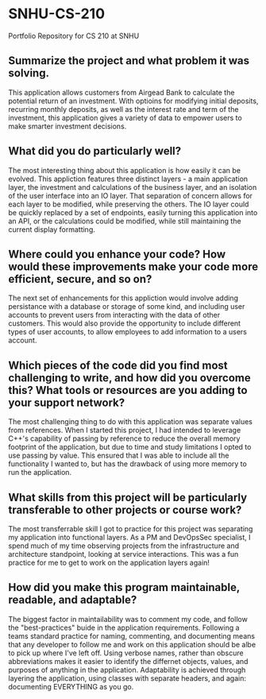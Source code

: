 # SNHU-CS-210
Portfolio Repository for CS 210 at SNHU

## Summarize the project and what problem it was solving.
This application allows customers from Airgead Bank to calculate the potential return of an investment. With optioins for modifying initial deposits, recurring monthly deposits, as well as the interest rate and term of the investment, this application gives a variety of data to empower users to make smarter investment decisions.

## What did you do particularly well?
The most interesting thing about this application is how easily it can be evolved. This appliction features three distinct layers - a main application layer, the investment and calculations of the business layer, and an isolation of the user interface into an IO layer. That separation of concern allows for each layer to be modified, while preserving the others. The IO layer could be quickly replaced by a set of endpoints, easily turning this application into an API, or the calculations could be modified, while still maintaining the current display formatting.

## Where could you enhance your code? How would these improvements make your code more efficient, secure, and so on?
The next set of enhancements for this appliction would involve adding persistance with a database or storage of some kind, and including user accounts to prevent users from interacting with the data of other customers. This would also provide the opportunity to include different types of user accounts, to allow employees to add information to a users account.

## Which pieces of the code did you find most challenging to write, and how did you overcome this? What tools or resources are you adding to your support network?
The most challenging thing to do with this application was separate values from references. When I started this project, I had intended to leverage C++'s capability of passing by reference to reduce the overall memory footprint of the application, but due to time and study limitations I opted to use passing by value. This ensured that I was able to include all the functionality I wanted to, but has the drawback of using more memory to run the application.

## What skills from this project will be particularly transferable to other projects or course work?
The most transferrable skill I got to practice for this project was separating my application into functional layers. As a PM and DevOpsSec specialist, I spend much of my time observing projects from the infrastructure and architecture standpoint, looking at service interactions. This was a fun practice for me to get to work on the application layers again!

## How did you make this program maintainable, readable, and adaptable?
The biggest factor in maintailability was to comment my code, and follow the "best-practices" buide in the application requirements. Following a teams standard practice for naming, commenting, and documenting means that any developer to follow me and work on this application should be albe to pick up where I've left off. Using verbose names, rather than obscure abbreviations makes it easier to identify the differnet objects, values, and purposes of anything in the application. Adaptability is achieved through layering the application, using classes with separate headers, and again: documenting EVERYTHING as you go.
